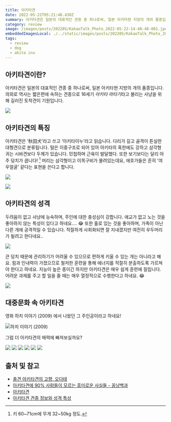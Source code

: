 ```yaml
---
title: 아키타견
date: 2022-05-22T05:21:48.438Z
summary: 아키타견은 일본의 대표적인 견종 중 하나로써, 일본 아키타현 지방의 개의 품종입니다. 의외로 역사는 짧은편에 속하는 견종으로 16세기 아키타 마타기라고 불리는 사냥을 위해 길러진 토착견이 기원입니다.
category: review
image: /images/posts/202205/KakaoTalk_Photo_2022-05-22-14-48-48-001.jpeg
embeddedImagesLocal: ./../static/images/posts/202205/KakaoTalk_Photo_2022-05-22-14-48-48-001.jpeg
tags:
  - review
  - dog
  - akita inu
---
```


## 아키타견이란?

아키타견은 일본의 대표적인 견종 중 하나로써, 일본 아키타현 지방의 개의 품종입니다. 의외로 역사는 짧은편에 속하는 견종으로 16세기 *아키타 마타기*라고 불리는 사냥을 위해 길러진 토착견이 기원입니다.

![](./../static/images/posts/202205/KakaoTalk_Photo_2022-05-22-14-48-49-002.jpeg)

## 아키타견의 특징

아키타견은 ‘秋田犬’라고 쓰고 ‘아키타이누’라고 읽습니다. 다리가 길고 골격이 튼실한 대형견으로 분류됩니다.
털은 이중구조로 되어 있어 아키타의 혹한에도 강하고 삼각형 귀는 시바견보다 두께가 있습니다.
민첩하며 근육이 발달했다. 또한 보기보다는 달리 아주 덩치가 큽니다! [^1] 머리는 삼각형이고 이목구비가 몰려있는데요, 애호가들은 흔히 '여우얼굴' 같다는 표현을 쓴다고 합니다.

![](./../static/images/posts/202205/KakaoTalk_Photo_2022-05-22-14-48-49-006.jpeg)

[^1]: 키 60~71cm에 무게 32~50kg 정도.

![](./../static/images/posts/202205/KakaoTalk_Photo_2022-05-22-14-48-49-003.jpeg)

## 아키타견의 성격

두려움이 없고 사냥에 능숙하며, 주인에 대한 충성심이 강합니다. 애교가 없고 노는 것을 좋아하지 않는 특성이 있다고 하네요.... 😂
또한 홀로 있는 것을 좋아하며, 가족이 아닌 다른 개에 공격적일 수 있습니다. 적절하게 사회화되면 잘 지내겠지만 여전히 우두머리가 될려고 한다네요..

![](./../static/images/posts/202205/KakaoTalk_Photo_2022-05-22-14-48-49-004.jpeg)

큰 덩치 때문에 관리하기가 어려울 수 있으므로 편하게 키울 수 있는 개는 아니라고 해요. 힘과 인내력이 가졌으므로 철저한 훈련을 통해 에너지를 적절히 분출하도록 가르쳐야 한다고 하네요. 지능이 높은 종이긴 하지만 아키타견은 매우 쉽게 훈련에 질립니다. 어려운 과제를 주고 할 일을 줄 때는 매우 열정적으로 수행한다고 하네요. 😂

![](./../static/images/posts/202205/KakaoTalk_Photo_2022-05-22-14-48-49-005.jpeg)

## 대중문화 속 아키타견

영화 하치 이야기 (2009) 에서 나왔던 그 주인공이라고 하네요!

![하치 이야기 (2009)](https://m.media-amazon.com/images/M/MV5BNzE4NDg5OWMtMzg3NC00ZDRjLTllMDMtZTRjNWZmNjBmMGZlXkEyXkFqcGdeQXVyMTMxODk2OTU@._V1_.jpg)

그럼 더 아키타견의 매력에 빠져보실까요?

![](./../static/images/posts/202205/KakaoTalk_Photo_2022-05-22-14-48-49-007.jpeg)
![](./../static/images/posts/202205/KakaoTalk_Photo_2022-05-22-14-48-49-008.jpeg)
![](./../static/images/posts/202205/KakaoTalk_Photo_2022-05-22-14-48-49-009.jpeg)
![](./../static/images/posts/202205/KakaoTalk_Photo_2022-05-22-14-48-49-010.jpeg)
![](./../static/images/posts/202205/KakaoTalk_Photo_2022-05-22-14-48-49-011.jpeg)
![](./../static/images/posts/202205/KakaoTalk_Photo_2022-05-22-14-48-49-012.jpeg)

## 출처 및 참고

- [충견 아키타견의 고향, 오다테](https://stayakita.com/ko/akita-stories/akita-dog-ko)
- [아키타견에 90% 사람들이 모르는 흥미로운 사실들 - 꽁냥백과](https://tnswns88888.tistory.com/153)
- [아키타견](https://namu.wiki/w/%EC%95%84%ED%82%A4%ED%83%80%EA%B2%AC)
- [아키타견 견종 정보와 성격 특성](https://www.hillspet.co.kr/dog-care/dog-breeds/akita)
